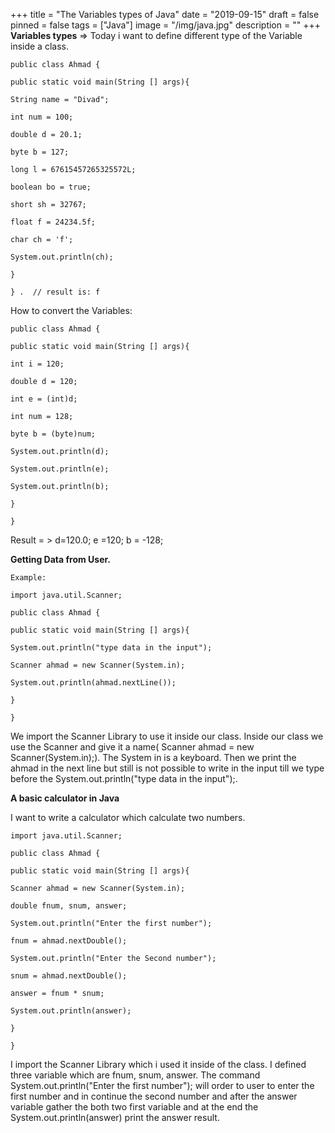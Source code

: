 +++
title = "The Variables types of Java"
date = "2019-09-15"
draft = false
pinned = false
tags = ["Java"]
image = "/img/java.jpg"
description = ""
+++
**Variables types** => Today i want to define different type of the Variable inside a class.

`public class Ahmad {`

`public static void main(String [] args){`

`String name = "Divad";`

`int num = 100;`

`double d = 20.1;`

`byte b = 127;`

`long l = 67615457265325572L;`

`boolean bo = true;`

`short sh = 32767;`

`float f = 24234.5f;`

`char ch = 'f';`

`System.out.println(ch);`

`}`

`} .  // result is: f`

How to convert the Variables:

`public class Ahmad {`

`public static void main(String [] args){`

`int i = 120;`

`double d = 120;`

`int e = (int)d;`

`int num = 128;`

`byte b = (byte)num;`

`System.out.println(d);`

`System.out.println(e);`

`System.out.println(b);`

`}`

`}`

Result = > d=120.0; e =120; b = -128;

**Getting Data from User.**

`Example:`

`import java.util.Scanner;`

`public class Ahmad {`

`public static void main(String [] args){`

`System.out.println("type data in the input");`

`Scanner ahmad = new Scanner(System.in);`

`System.out.println(ahmad.nextLine());`

`}`

`}`

We import the Scanner Library to use it inside our class. Inside our class we use the Scanner and give it a name( Scanner ahmad = new Scanner(System.in);). The System in is a keyboard. Then we print the ahmad in the next line but still is not possible to write in the input till we type before the        System.out.println("type data in the input");.

**A basic calculator in Java**

I want to write a calculator which calculate two numbers.

`import java.util.Scanner;`

`public class Ahmad {`

`public static void main(String [] args){`

`Scanner ahmad = new Scanner(System.in);`

`double fnum, snum, answer;`

`System.out.println("Enter the first number");`

`fnum = ahmad.nextDouble();`

`System.out.println("Enter the Second number");`

`snum = ahmad.nextDouble();`

`answer = fnum * snum;`

`System.out.println(answer);`

`}`

`}`

I import the Scanner Library which i used it inside of the class. I defined three variable which are fnum, snum, answer. The command  System.out.println("Enter the first number"); will order to user to enter the first  number and in continue the second number and after the answer variable gather the both two first variable and at the end the System.out.println(answer) print the answer result.
